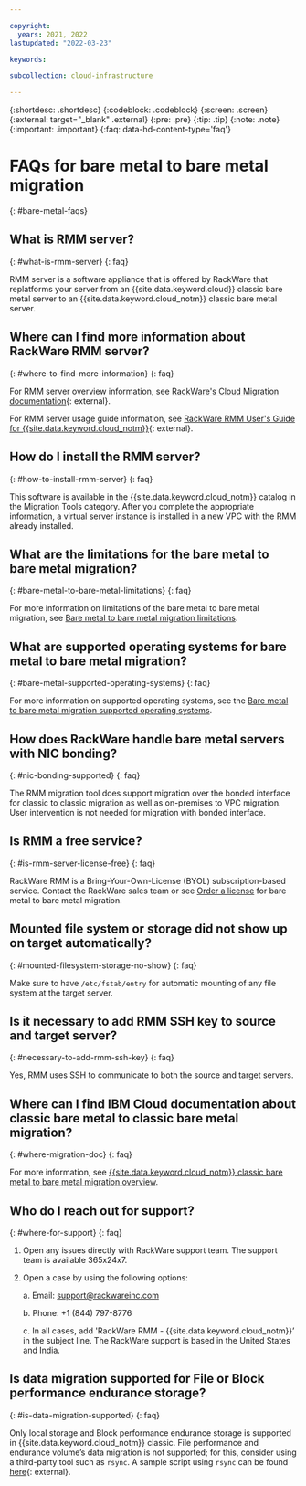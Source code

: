 ```yaml
---

copyright:
  years: 2021, 2022
lastupdated: "2022-03-23"

keywords: 

subcollection: cloud-infrastructure

---
```


{:shortdesc: .shortdesc}
{:codeblock: .codeblock}
{:screen: .screen}
{:external: target="_blank" .external}
{:pre: .pre}
{:tip: .tip}
{:note: .note}
{:important: .important}
{:faq: data-hd-content-type='faq'}

# FAQs for bare metal to bare metal migration
{: #bare-metal-faqs}

## What is RMM server?
{: #what-is-rmm-server}
{: faq}

RMM server is a software appliance that is offered by RackWare that replatforms your server from an {{site.data.keyword.cloud}} classic bare metal server to an {{site.data.keyword.cloud_notm}} classic bare metal server.

## Where can I find more information about RackWare RMM server?
{: #where-to-find-more-information}
{: faq}

For RMM server overview information, see [RackWare's Cloud Migration documentation](https://www.rackwareinc.com/cloud-migration){: external}.

For RMM server usage guide information, see [RackWare RMM User's Guide for {{site.data.keyword.cloud_notm}}](https://www.rackwareinc.com/rackware-rmm-users-guide-for-ibm-cloud){: external}.

## How do I install the RMM server?
{: #how-to-install-rmm-server}
{: faq}

This software is available in the {{site.data.keyword.cloud_notm}} catalog in the Migration Tools category. After you complete the appropriate information, a virtual server instance is installed in a new VPC with the RMM already installed.

## What are the limitations for the bare metal to bare metal migration?
{: #bare-metal-to-bare-metal-limitations}
{: faq}

For more information on limitations of the bare metal to bare metal migration, see [Bare metal to bare metal migration limitations](/docs/cloud-infrastructure?topic=cloud-infrastructure-p-p-migration-bare-metal-overview#p-p-migration-bare-metal-limitations).

## What are supported operating systems for bare metal to bare metal migration?
{: #bare-metal-supported-operating-systems}
{: faq}

For more information on supported operating systems, see the [Bare metal to bare metal migration supported operating systems](/docs/cloud-infrastructure?topic=cloud-infrastructure-p-p-migration-bare-metal-overview#p-p-migration-bare-metal-supported-os).

## How does RackWare handle bare metal servers with NIC bonding?
{: #nic-bonding-supported}
{: faq}

The RMM migration tool does support migration over the bonded interface for classic to classic migration as well as on-premises to VPC migration. User intervention is not needed for migration with bonded interface.

## Is RMM a free service? 
{: #is-rmm-server-license-free}
{: faq}

RackWare RMM is a Bring-Your-Own-License (BYOL) subscription-based service. Contact the RackWare sales team or see [Order a license](/cloud-infrastructure?topic=cloud-infrastructure-p-p-migration-bare-metal-overview#p-p-migration-bare-metal-ordering-license) for bare metal to bare metal migration.

## Mounted file system or storage did not show up on target automatically?
{: #mounted-filesystem-storage-no-show}
{: faq}

Make sure to have `/etc/fstab/entry` for automatic mounting of any file system at the target server.

## Is it necessary to add RMM SSH key to source and target server?
{: #necessary-to-add-rmm-ssh-key}
{: faq}

Yes, RMM uses SSH to communicate to both the source and target servers. 

## Where can I find IBM Cloud documentation about classic bare metal to classic bare metal migration?
{: #where-migration-doc}
{: faq}

For more information, see [{{site.data.keyword.cloud_notm}} classic bare metal to bare metal migration overview](/docs/cloud-infrastructure?topic=cloud-infrastructure-p-p-migration-bare-metal-overview).


## Who do I reach out for support?
{: #where-for-support}
{: faq}

1. Open any issues directly with RackWare support team. The support team is available 365x24x7.

2. Open a case by using the following options:

    a. Email: support@rackwareinc.com
  
    b. Phone: +1 (844) 797-8776
  
    c. In all cases, add 'RackWare RMM - {{site.data.keyword.cloud_notm}}’ in the subject line. The RackWare support is based in the United States and India.

## Is data migration supported for File or Block performance endurance storage?
{: #is-data-migration-supported}
{: faq}

Only local storage and Block performance endurance storage is supported in {{site.data.keyword.cloud_notm}} classic. File performance and endurance volume’s data migration is not supported; for this, consider using a third-party tool such as `rsync`. A sample script using `rsync` can be found [here](https://github.com/IBM-Cloud/vpc-migration-tools){: external}.









